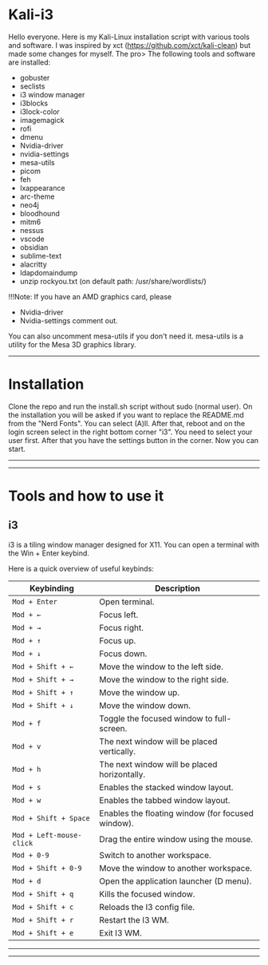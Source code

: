 # Kali-i3

Hello everyone. Here is my Kali-Linux installation script with various tools and software. I was inspired by xct (https://github.com/xct/kali-clean) but made some changes for myself. The pro>
The following tools and software are installed:


- gobuster  	
- seclists
- i3 window manager
- i3blocks
- i3lock-color
- imagemagick
- rofi
- dmenu
- Nvidia-driver
- nvidia-settings
- mesa-utils
- picom
- feh
- lxappearance
- arc-theme
- neo4j
- bloodhound
- mitm6
- nessus
- vscode
- obsidian
- sublime-text
- alacritty
- ldapdomaindump
- unzip rockyou.txt (on default path: /usr/share/wordlists/)



!!!Note: If you have an AMD graphics card, please
- Nvidia-driver
- Nvidia-settings
comment out.

You can also uncomment mesa-utils if you don't need it.
mesa-utils is a utility for the Mesa 3D graphics library.

---

# Installation

Clone the repo and run the install.sh script without sudo (normal user).
On the installation you will be asked if you want to replace the README.md from the "Nerd Fonts". You can select (A)ll.
After that, reboot and on the login screen select in the right bottom corner "i3".
You need to select your user first. After that you have the settings button in the corner.
Now you can start.

---
---

# Tools and how to use it


## i3

i3 is a tiling window manager designed for X11. 
You can open a terminal with the Win + Enter keybind.

Here is a quick overview of useful keybinds:

| Keybinding               | Description                                       |
| ------------------------ | ------------------------------------------------- |
| `Mod + Enter`            | Open terminal.                                    |
| `Mod + ←`                | Focus left.                                       |
| `Mod + →`                | Focus right.                                      |
| `Mod + ↑`                | Focus up.                                         |
| `Mod + ↓`                | Focus down.                                       |
| `Mod + Shift + ←`        | Move the window to the left side.                 |
| `Mod + Shift + →`        | Move the window to the right side.                |
| `Mod + Shift + ↑`        | Move the window up.                               |
| `Mod + Shift + ↓`        | Move the window down.                             |
| `Mod + f`                | Toggle the focused window to full-screen.         |
| `Mod + v`                | The next window will be placed vertically.        |
| `Mod + h`                | The next window will be placed horizontally.      |
| `Mod + s`                | Enables the stacked window layout.                |
| `Mod + w`                | Enables the tabbed window layout.                 |
| `Mod + Shift + Space`    | Enables the floating window (for focused window). |
| `Mod + Left-mouse-click` | Drag the entire window using the mouse.           |
| `Mod + 0-9`              | Switch to another workspace.                      |
| `Mod + Shift + 0-9`      | Move the window to another workspace.             |
| `Mod + d`                | Open the application launcher (D menu).           |
| `Mod + Shift + q`        | Kills the focused window.                         |
| `Mod + Shift + c`        | Reloads the I3 config file.                       |
| `Mod + Shift + r`        | Restart the I3 WM.                                |
| `Mod + Shift + e`        | Exit I3 WM.                                       |

---
---































